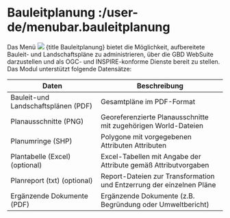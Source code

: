 # Bauleitplanung :/user-de/menubar.bauleitplanung

Das Menü ![](bplan.svg) {title Bauleitplanung} bietet die Möglichkeit, aufbereitete Bauleit- und Landschaftspläne zu administrieren, über die GBD WebSuite darzustellen und als OGC- und  INSPIRE-konforme Dienste bereit zu stellen. Das Modul unterstützt folgende Datensätze:

| Daten                                	| Beschreibung                       						|
|---------------------------------------|-------------------------------------------------------------------------------|
| Bauleit-und Landschaftsplänen (PDF)	| Gesamtpläne im PDF-Format							|
| Planausschnitte (PNG)			| Georeferenzierte Planausschnitte mit zugehörigen World-Dateien		| 
| Planumringe (SHP)			| Polygone mit vorgegebenen Attributen Attributen				| 
| Plantabelle (Excel) (optional)	| Excel-Tabellen mit Angabe der Attribute gemäß Attributvorgaben		| 
| Planreport (txt) (optional)		| Report-Dateien zur Transformation und Entzerrung der einzelnen Pläne		| 
| Ergänzende Dokumente (PDF)		| Ergänzende Dokumente (z.B. Begründung oder Umweltbericht)			|


